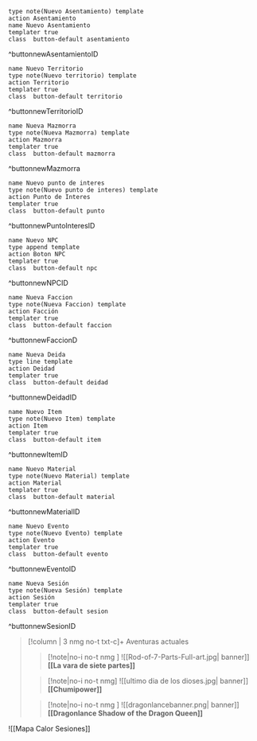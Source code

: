 

```button
type note(Nuevo Asentamiento) template
action Asentamiento
name Nuevo Asentamiento
templater true
class  button-default asentamiento
```
^buttonnewAsentamientoID
```button
name Nuevo Territorio
type note(Nuevo territorio) template
action Territorio
templater true
class  button-default territorio
```
^buttonnewTerritorioID
```button
name Nueva Mazmorra
type note(Nueva Mazmorra) template
action Mazmorra
templater true
class  button-default mazmorra
```
^buttonnewMazmorra
```button 
name Nuevo punto de interes
type note(Nuevo punto de interes) template
action Punto de Interes
templater true
class  button-default punto
``` 
^buttonnewPuntoInteresID
```button
name Nuevo NPC
type append template
action Boton NPC
templater true
class  button-default npc
```
^buttonnewNPCID

```button
name Nueva Faccion
type note(Nueva Faccion) template
action Facción
templater true
class  button-default faccion
```
^buttonnewFaccionD
```button
name Nueva Deida
type line template
action Deidad
templater true
class  button-default deidad
```
^buttonnewDeidadID
```button
name Nuevo Item
type note(Nuevo Item) template
action Item
templater true
class  button-default item
```
^buttonnewItemID
```button
name Nuevo Material
type note(Nuevo Material) template
action Material
templater true
class  button-default material
```
^buttonnewMaterialID
```button
name Nuevo Evento
type note(Nuevo Evento) template
action Evento
templater true
class  button-default evento
```
^buttonnewEventoID
```button
name Nueva Sesión
type note(Nueva Sesión) template
action Sesión
templater true
class  button-default sesion
```
^buttonnewSesionID

>[!column | 3 nmg no-t txt-c]+ Aventuras actuales
>>[!note|no-i no-t nmg ]
>>![[Rod-of-7-Parts-Full-art.jpg| banner]]
>>**[[La vara de siete partes]]**
>
>>[!note|no-i no-t nmg]
>>![[ultimo dia de los dioses.jpg| banner]]
>>**[[Chumipower]]**
>
>>[!note|no-i no-t nmg ]
>>![[dragonlancebanner.png| banner]]
>>**[[Dragonlance Shadow of the Dragon Queen]]**

 ![[Mapa Calor Sesiones]]	
